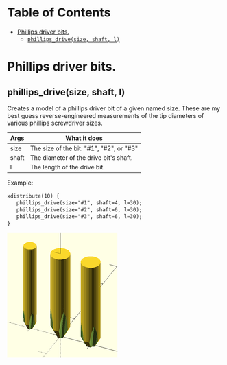 # Table of Contents

- [Phillips driver bits.](#phillips-driver-bits)
    - [`phillips_drive(size, shaft, l)`](#phillips_drivesize-shaft-l)



# Phillips driver bits.

## phillips\_drive(size, shaft, l)
Creates a model of a phillips driver bit of a given named size.
These are my best guess reverse-engineered measurements of
the tip diameters of various phillips screwdriver sizes.

Args  | What it does
----- | --------------
size  | The size of the bit.  "#1", "#2", or "#3"
shaft | The diameter of the drive bit's shaft.
l     | The length of the drive bit.

Example:

    xdistribute(10) {
       phillips_drive(size="#1", shaft=4, l=30);
       phillips_drive(size="#2", shaft=6, l=30);
       phillips_drive(size="#3", shaft=6, l=30);
    }

![phillips\_drive](phillips_drive.png)



